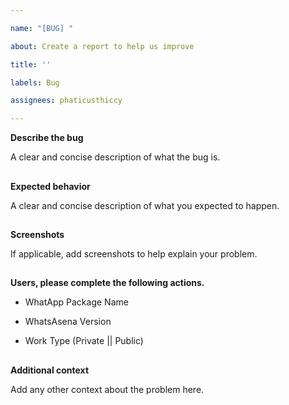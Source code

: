 ```yaml
---

name: "[BUG] "

about: Create a report to help us improve

title: ''

labels: Bug

assignees: phaticusthiccy

---
```


**Describe the bug**

A clear and concise description of what the bug is.

##

**Expected behavior**

A clear and concise description of what you expected to happen.

##

**Screenshots**

If applicable, add screenshots to help explain your problem.

##

**Users, please complete the following actions.**

- WhatApp Package Name

- WhatsAsena Version

- Work Type (Private || Public)

##

**Additional context**

Add any other context about the problem here.
